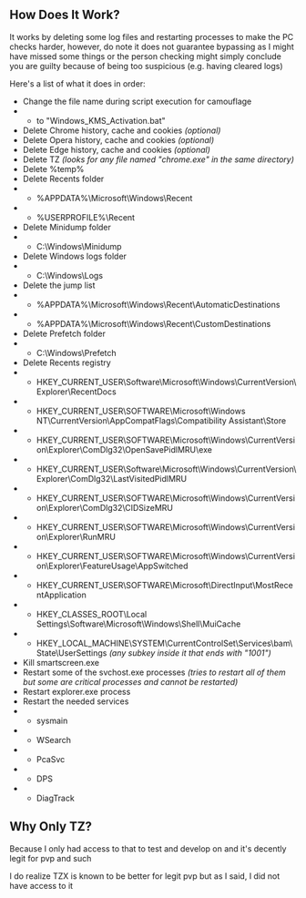 ## How Does It Work?
It works by deleting some log files and restarting processes to make the PC checks harder, however, do note it does not guarantee bypassing as I might have missed some things or the person checking might simply conclude you are guilty because of being too suspicious (e.g. having cleared logs)

Here's a list of what it does in order:
* Change the file name during script execution for camouflage
* * to "Windows_KMS_Activation.bat"
* Delete Chrome history, cache and cookies *(optional)*
* Delete Opera history, cache and cookies *(optional)*
* Delete Edge history, cache and cookies *(optional)*
* Delete TZ *(looks for any file named "chrome.exe" in the same directory)*
* Delete %temp%
* Delete Recents folder
* * %APPDATA%\Microsoft\Windows\Recent
* * %USERPROFILE%\Recent
* Delete Minidump folder
* * C:\Windows\Minidump
* Delete Windows logs folder
* * C:\Windows\Logs
* Delete the jump list
* * %APPDATA%\Microsoft\Windows\Recent\AutomaticDestinations
* * %APPDATA%\Microsoft\Windows\Recent\CustomDestinations
* Delete Prefetch folder
* * C:\Windows\Prefetch
* Delete Recents registry
* * HKEY_CURRENT_USER\Software\Microsoft\Windows\CurrentVersion\Explorer\RecentDocs
* * HKEY_CURRENT_USER\SOFTWARE\Microsoft\Windows NT\CurrentVersion\AppCompatFlags\Compatibility Assistant\Store
* * HKEY_CURRENT_USER\SOFTWARE\Microsoft\Windows\CurrentVersion\Explorer\ComDlg32\OpenSavePidlMRU\exe
* * HKEY_CURRENT_USER\Software\Microsoft\Windows\CurrentVersion\Explorer\ComDlg32\LastVisitedPidlMRU
* * HKEY_CURRENT_USER\SOFTWARE\Microsoft\Windows\CurrentVersion\Explorer\ComDlg32\CIDSizeMRU
* * HKEY_CURRENT_USER\SOFTWARE\Microsoft\Windows\CurrentVersion\Explorer\RunMRU
* * HKEY_CURRENT_USER\SOFTWARE\Microsoft\Windows\CurrentVersion\Explorer\FeatureUsage\AppSwitched
* * HKEY_CURRENT_USER\SOFTWARE\Microsoft\DirectInput\MostRecentApplication
* * HKEY_CLASSES_ROOT\Local Settings\Software\Microsoft\Windows\Shell\MuiCache
* * HKEY_LOCAL_MACHINE\SYSTEM\CurrentControlSet\Services\bam\State\UserSettings *(any subkey inside it that ends with "1001")*
* Kill smartscreen.exe
* Restart some of the svchost.exe processes *(tries to restart all of them but some are critical processes and cannot be restarted)*
* Restart explorer.exe process
* Restart the needed services
* * sysmain
* * WSearch
* * PcaSvc
* * DPS
* * DiagTrack

## Why Only TZ?
Because I only had access to that to test and develop on and it's decently legit for pvp and such

I do realize TZX is known to be better for legit pvp but as I said, I did not have access to it
